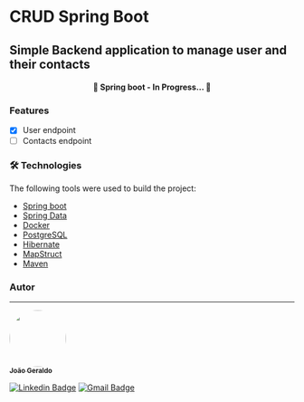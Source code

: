 # CRUD Spring Boot

## Simple Backend application to manage user and their contacts

<h4 align="center"> 
	🚧  Spring boot - In Progress...  🚧
</h4>


### Features

- [x] User endpoint
- [ ] Contacts endpoint

### 🛠 Technologies

The following tools were used to build the project:

- [Spring boot](https://spring.io/projects/spring-boot)
- [Spring Data](https://spring.io/projects/spring-data)
- [Docker](https://www.docker.com/)
- [PostgreSQL](https://docs.airplane.dev/resources/postgresql)
- [Hibernate](https://hibernate.org/)
- [MapStruct](https://mapstruct.org/)
- [Maven](https://maven.apache.org/)

### Autor
---
<a href="www.linkedin.com/in/joão-geraldo-borges-sales-3983a4175">
 <img style="border-radius: 50%;" src="https://media-exp1.licdn.com/dms/image/C4D03AQGbLUwkdNv_VA/profile-displayphoto-shrink_200_200/0/1651370541163?e=1671062400&v=beta&t=goE90N7xqhz6nxB11rzQepjKnXHA5v6VIMxk5MiZfDE" width="100px;" alt=""/>
 <br />
 <sub><b>João Geraldo</b></sub>
 </a>

[![Linkedin Badge](https://img.shields.io/badge/-JoãoGeraldo-blue?style=flat-square&logo=Linkedin&logoColor=white&link=https://www.linkedin.com/in/joão-geraldo-borges-sales-3983a4175)](https://www.linkedin.com/in/joão-geraldo-borges-sales-3983a4175) 
[![Gmail Badge](https://img.shields.io/badge/-joaogeraldo40@gmail.com-c14438?style=flat-square&logo=Gmail&logoColor=white&link=mailto:joaogeraldo40@gmail.com)](mailto:joaogeraldo40@gmail.com)
